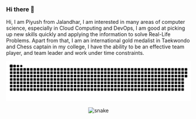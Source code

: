 


### Hi there 👋 
<p>Hi, I am Piyush from Jalandhar, I am interested in many areas of computer science, especially in Cloud Computing and DevOps, I am good at picking up new skills quickly and applying the information to solve Real-Life Problems. Apart from that, I am an international gold medalist in Taekwondo and Chess captain in my college, I have the ability to be an effective team player, and team leader and work under time constraints.</p>
<p align="center">
  <img src="https://github.com/piyushdhir1/piyushdhir1/blob/main/READ%20ME%20TWICE.svg" alt="snake"></center>
</p>

<p align="center">
  <img src="https://user-images.githubusercontent.com/82114698/213860722-5da3cac0-8fe1-4057-b3a6-908e2176022f.png" alt="snake"></center>
</p>


